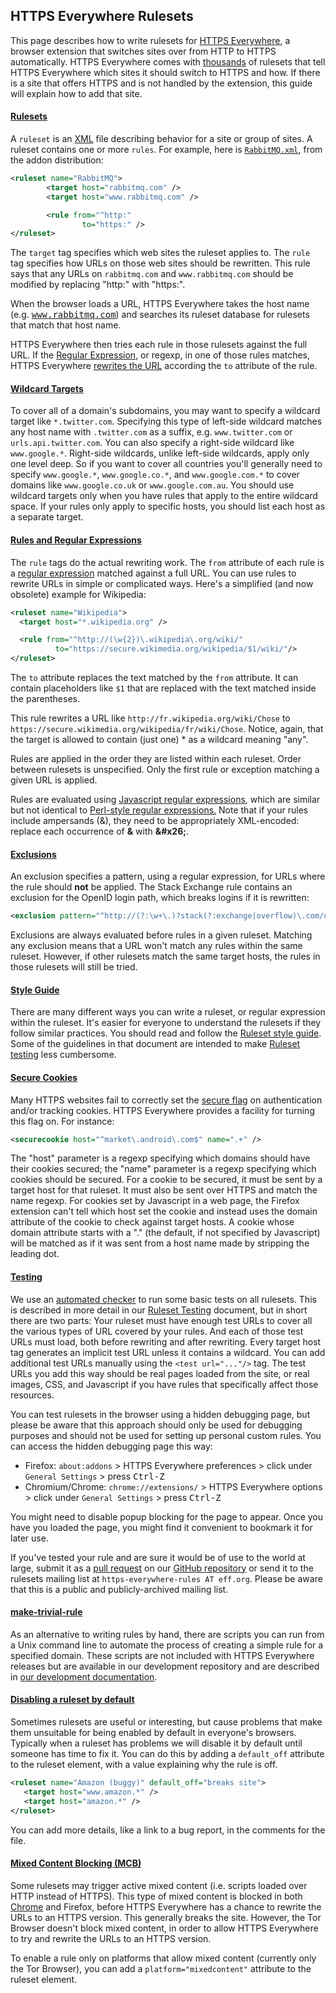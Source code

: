 ## HTTPS Everywhere Rulesets

This page describes how to write rulesets for [HTTPS Everywhere](https://eff.org/https-everywhere), a browser extension that switches sites over from HTTP to HTTPS automatically. HTTPS Everywhere comes with [thousands](http://www.eff.org/https-everywhere/atlas/) of rulesets that tell HTTPS Everywhere which sites it should switch to HTTPS and how. If there is a site that offers HTTPS and is not handled by the extension, this guide will explain how to add that site.

#### [Rulesets](#rulesets)

A `ruleset` is an [XML](http://www.xml.com/pub/a/98/10/guide0.html?page=2) file describing behavior for a site or group of sites. A ruleset contains one or more `rules`. For example, here is [`RabbitMQ.xml`](https://github.com/efforg/https-everywhere/blob/master/src/chrome/content/rules/RabbitMQ.xml), from the addon distribution:

```xml
<ruleset name="RabbitMQ">
        <target host="rabbitmq.com" />
        <target host="www.rabbitmq.com" />

        <rule from="^http:"
                to="https:" />
</ruleset> 
```

The `target` tag specifies which web sites the ruleset applies to. The `rule` tag specifies how URLs on those web sites should be rewritten. This rule says that any URLs on `rabbitmq.com` and `www.rabbitmq.com` should be modified by replacing "http:" with "https:".

When the browser loads a URL, HTTPS Everywhere takes the host name (e.g. <tt>www.rabbitmq.com</tt>) and searches its ruleset database for rulesets that match that host name.

HTTPS Everywhere then tries each rule in those rulesets against the full URL. If the [Regular Expression](http://www.regular-expressions.info/quickstart.html), or regexp, in one of those rules matches, HTTPS Everywhere [rewrites the URL](#rules-and-regular-expressions) according the `to` attribute of the rule.

#### [Wildcard Targets](#wildcard-targets)

To cover all of a domain's subdomains, you may want to specify a wildcard target like `*.twitter.com`. Specifying this type of left-side wildcard matches any host name with `.twitter.com` as a suffix, e.g. `www.twitter.com` or `urls.api.twitter.com`. You can also specify a right-side wildcard like `www.google.*`. Right-side wildcards, unlike left-side wildcards, apply only one level deep. So if you want to cover all countries you'll generally need to specify `www.google.*`, `www.google.co.*`, and `www.google.com.*` to cover domains like `www.google.co.uk` or `www.google.com.au`. You should use wildcard targets only when you have rules that apply to the entire wildcard space. If your rules only apply to specific hosts, you should list each host as a separate target.

#### [Rules and Regular Expressions](#rules-and-regular-expressions)

The `rule` tags do the actual rewriting work. The `from` attribute of each rule is a [regular expression](http://www.regular-expressions.info/quickstart.html) matched against a full URL. You can use rules to rewrite URLs in simple or complicated ways. Here's a simplified (and now obsolete) example for Wikipedia:

```xml
<ruleset name="Wikipedia">
  <target host="*.wikipedia.org" />

  <rule from="^http://(\w{2})\.wikipedia\.org/wiki/"
          to="https://secure.wikimedia.org/wikipedia/$1/wiki/"/>
</ruleset>
```

The `to` attribute replaces the text matched by the `from` attribute. It can contain placeholders like `$1` that are replaced with the text matched inside the parentheses.

This rule rewrites a URL like `http://fr.wikipedia.org/wiki/Chose` to `https://secure.wikimedia.org/wikipedia/fr/wiki/Chose`. Notice, again, that the target is allowed to contain (just one) * as a wildcard meaning "any".

Rules are applied in the order they are listed within each ruleset. Order between rulesets is unspecified. Only the first rule or exception matching a given URL is applied.

Rules are evaluated using [Javascript regular expressions](http://www.regular-expressions.info/javascript.html), which are similar but not identical to [Perl-style regular expressions.](http://www.regular-expressions.info/pcre.html) Note that if your rules include ampersands (&amp;), they need to be appropriately XML-encoded: replace each occurrence of **&amp;** with **&amp;#x26;**.

#### [Exclusions](#exclusions)

An exclusion specifies a pattern, using a regular expression, for URLs where the rule should **not** be applied. The Stack Exchange rule contains an exclusion for the OpenID login path, which breaks logins if it is rewritten:

```xml
<exclusion pattern="^http://(?:\w+\.)?stack(?:exchange|overflow)\.com/users/authenticate/" />
```

Exclusions are always evaluated before rules in a given ruleset. Matching any exclusion means that a URL won't match any rules within the same ruleset. However, if other rulesets match the same target hosts, the rules in those rulesets will still be tried.

#### [Style Guide](#style-guide)

There are many different ways you can write a ruleset, or regular expression within the ruleset. It's easier for everyone to understand the rulesets if they follow similar practices. You should read and follow the [Ruleset style guide](https://github.com/EFForg/https-everywhere/blob/master/CONTRIBUTING.md#ruleset-style-guide). Some of the guidelines in that document are intended to make [Ruleset testing](https://github.com/EFForg/https-everywhere/blob/master/ruleset-testing.md) less cumbersome.

#### [Secure Cookies](#secure-cookies)

Many HTTPS websites fail to correctly set the [secure flag](https://secure.wikimedia.org/wikipedia/en/wiki/HTTP_cookie#Secure_and_HttpOnly) on authentication and/or tracking cookies. HTTPS Everywhere provides a facility for turning this flag on. For instance:

```xml
<securecookie host="^market\.android\.com$" name=".+" />
```

The "host" parameter is a regexp specifying which domains should have their cookies secured; the "name" parameter is a regexp specifying which cookies should be secured. For a cookie to be secured, it must be sent by a target host for that ruleset. It must also be sent over HTTPS and match the name regexp. For cookies set by Javascript in a web page, the Firefox extension can't tell which host set the cookie and instead uses the domain attribute of the cookie to check against target hosts. A cookie whose domain attribute starts with a "." (the default, if not specified by Javascript) will be matched as if it was sent from a host name made by stripping the leading dot.

#### [Testing](#testing)

We use an [automated checker](https://github.com/hiviah/https-everywhere-checker) to run some basic tests on all rulesets. This is described in more detail in our [Ruleset Testing](https://github.com/EFForg/https-everywhere/blob/master/ruleset-testing.md) document, but in short there are two parts: Your ruleset must have enough test URLs to cover all the various types of URL covered by your rules. And each of those test URLs must load, both before rewriting and after rewriting. Every target host tag generates an implicit test URL unless it contains a wildcard. You can add additional test URLs manually using the `<test url="..."/>` tag. The test URLs you add this way should be real pages loaded from the site, or real images, CSS, and Javascript if you have rules that specifically affect those resources. 

You can test rulesets in the browser using a hidden debugging page, but please be aware that this approach should only be used for debugging purposes and should not be used for setting up personal custom rules. You can access the hidden debugging page this way:

* Firefox: `about:addons` > HTTPS Everywhere preferences > click under `General Settings` > press <kbd>Ctrl-Z</kbd>
* Chromium/Chrome: `chrome://extensions/` > HTTPS Everywhere options > click under `General Settings` > press <kbd>Ctrl-Z</kbd>

You might need to disable popup blocking for the page to appear. Once you have you loaded the page, you might find it convenient to bookmark it for later use.

If you&apos;ve tested your rule and are sure it would be of use to the world at large, submit it as a [pull request](https://help.github.com/articles/using-pull-requests/) on our [GitHub repository](https://github.com/EFForg/https-everywhere/) or send it to the rulesets mailing list at `https-everywhere-rules AT eff.org`. Please be aware that this is a public and publicly-archived mailing list.

#### [make-trivial-rule](#make-trivial-rule)

As an alternative to writing rules by hand, there are scripts you can run from a Unix command line to automate the process of creating a simple rule for a specified domain. These scripts are not included with HTTPS Everywhere releases but are available in our development repository and are described in [our development documentation](https://www.eff.org/https-everywhere/development).

#### [Disabling a ruleset by default](#disabling-a-ruleset-by-default)

Sometimes rulesets are useful or interesting, but cause problems that make them unsuitable for being enabled by default in everyone's browsers. Typically when a ruleset has problems we will disable it by default until someone has time to fix it. You can do this by adding a `default_off` attribute to the ruleset element, with a value explaining why the rule is off.

```xml
<ruleset name="Amazon (buggy)" default_off="breaks site">
   <target host="www.amazon.*" />
   <target host="amazon.*" />
</ruleset>
```

You can add more details, like a link to a bug report, in the comments for the file.

#### [Mixed Content Blocking (MCB)](#mixed-content-blocking-mcb)

Some rulesets may trigger active mixed content (i.e. scripts loaded over HTTP instead of HTTPS). This type of mixed content is blocked in both [Chrome](https://trac.torproject.org/projects/tor/ticket/6975) and Firefox, before HTTPS Everywhere has a chance to rewrite the URLs to an HTTPS version. This generally breaks the site. However, the Tor Browser doesn&apos;t block mixed content, in order to allow HTTPS Everywhere to try and rewrite the URLs to an HTTPS version.

To enable a rule only on platforms that allow mixed content (currently only the Tor Browser), you can add a `platform="mixedcontent"` attribute to the ruleset element.
